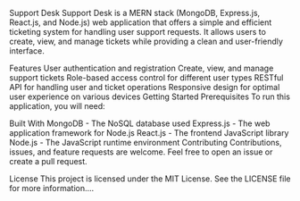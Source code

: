 Support Desk
Support Desk is a MERN stack (MongoDB, Express.js, React.js, and Node.js) web application that offers a simple and efficient ticketing system for handling user support requests. It allows users to create, view, and manage tickets while providing a clean and user-friendly interface.

Features
User authentication and registration
Create, view, and manage support tickets
Role-based access control for different user types
RESTful API for handling user and ticket operations
Responsive design for optimal user experience on various devices
Getting Started
Prerequisites
To run this application, you will need:

Built With
MongoDB - The NoSQL database used
Express.js - The web application framework for Node.js
React.js - The frontend JavaScript library
Node.js - The JavaScript runtime environment
Contributing
Contributions, issues, and feature requests are welcome. Feel free to open an issue or create a pull request.

License
This project is licensed under the MIT License. See the LICENSE file for more information....

